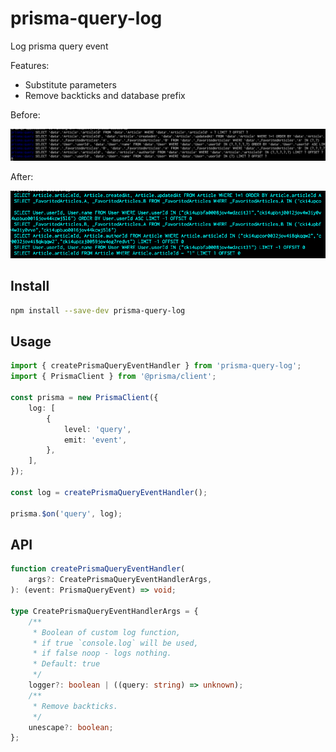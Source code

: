 # prisma-query-log

Log prisma query event

Features:

-   Substitute parameters
-   Remove backticks and database prefix

Before:

![](./docs/before.png)

After:

![](./docs/after.png)

## Install

```sh
npm install --save-dev prisma-query-log
```

## Usage

```typescript
import { createPrismaQueryEventHandler } from 'prisma-query-log';
import { PrismaClient } from '@prisma/client';

const prisma = new PrismaClient({
    log: [
        {
            level: 'query',
            emit: 'event',
        },
    ],
});

const log = createPrismaQueryEventHandler();

prisma.$on('query', log);
```

## API

```ts
function createPrismaQueryEventHandler(
    args?: CreatePrismaQueryEventHandlerArgs,
): (event: PrismaQueryEvent) => void;

type CreatePrismaQueryEventHandlerArgs = {
    /**
     * Boolean of custom log function,
     * if true `console.log` will be used,
     * if false noop - logs nothing.
     * Default: true
     */
    logger?: boolean | ((query: string) => unknown);
    /**
     * Remove backticks.
     */
    unescape?: boolean;
};
```
